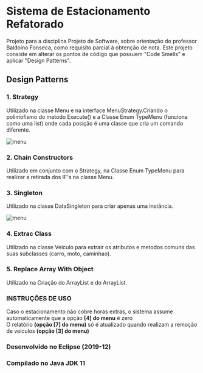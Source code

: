 # Sistema de Estacionamento Refatorado
<p>Projeto para a disciplina Projeto de Software, sobre orientação do professor Baldoino Fonseca, como requisito parcial à obtenção de nota. Este projeto consiste em alterar os pontos de código que possuem "Code Smells" e aplicar "Design Patterns". <p/>

## Design Patterns

### 1. Strategy
<p>Utilizado na classe Menu e na interface MenuStrategy.Criando o polimofismo do metodo Execute() e a Classe Enum TypeMenu (funciona como uma list) onde cada posição é uma classe que cria um comando diferente. <p/>

![menu](https://user-images.githubusercontent.com/47110177/74074161-b9b4d680-49eb-11ea-849d-1ba8ecfa307e.png)

### 2. Chain Constructors
<p>Utilizado em conjunto com o Strategy, na Classe Enum TypeMenu para realizar a retirada dos IF's na classe Menu.<p/>

### 3. Singleton
<p>Utilizado na classe DataSingleton para criar apenas uma instância.

![menu](https://user-images.githubusercontent.com/47110177/74075009-70668600-49ef-11ea-889b-80489fae3dbd.png)
  
### 4. Extrac Class 
<p>Utilizado na classe Veiculo para extrair os atributos e metodos comuns das suas subclasses (carro, moto, caminhao).<p/>

### 5. Replace Array With Object
<p>Utilizado na Criação do ArrayList<Veiculo> e do ArrayList<Double>.<p/>
  
### INSTRUÇÕES DE USO
Caso o estacionamento não cobre horas extras, o sistema assume automaticamente que a opção **[4] do menu** é zero<br/>
O relatório **(opção [7] do menu)** só é atualizado quando realizam a remoção de veiculos **(opção [3] do menu)**

### Desenvolvido no Eclipse (2019-12)
### Compilado no Java JDK 11



  
